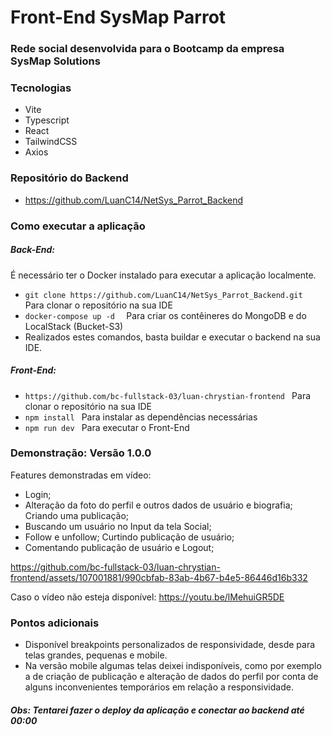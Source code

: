 # Front-End SysMap Parrot
### Rede social desenvolvida para o Bootcamp da empresa SysMap Solutions

### Tecnologias
- Vite
- Typescript
- React
- TailwindCSS
- Axios

### Repositório do Backend
- https://github.com/LuanC14/NetSys_Parrot_Backend

### Como executar a aplicação
##### Back-End:
É necessário ter o Docker instalado para executar a aplicação localmente.
- ```git clone https://github.com/LuanC14/NetSys_Parrot_Backend.git ``` Para clonar o repositório na sua IDE
- ```docker-compose up -d  ``` Para criar os contêineres do MongoDB e do LocalStack (Bucket-S3) 
- Realizados estes comandos, basta buildar e executar o backend na sua IDE.

##### Front-End:
- ```https://github.com/bc-fullstack-03/luan-chrystian-frontend ``` Para clonar o repositório na sua IDE
- ```npm install ``` Para instalar as dependências necessárias
- ```npm run dev ``` Para executar o Front-End

### Demonstração: Versão 1.0.0
Features demonstradas em vídeo: 
- Login; 
- Alteração da foto do perfil e outros dados de usuário e biografia; Criando uma publicação; 
- Buscando um usuário no Input da tela Social; 
- Follow e unfollow; Curtindo publicação de usuário; 
- Comentando publicação de usuário e Logout;

https://github.com/bc-fullstack-03/luan-chrystian-frontend/assets/107001881/990cbfab-83ab-4b67-b4e5-86446d16b332

Caso o vídeo não esteja disponível: https://youtu.be/lMehuiGR5DE

### Pontos adicionais
- Disponível breakpoints personalizados de responsividade, desde para telas grandes, pequenas e mobile.
- Na versão mobile algumas telas deixei indisponíveis, como por exemplo a de criação de publicação e alteração de dados do perfil por conta de alguns inconvenientes temporários em relação a responsividade.

##### Obs: Tentarei fazer o deploy da aplicação e conectar ao backend até 00:00



